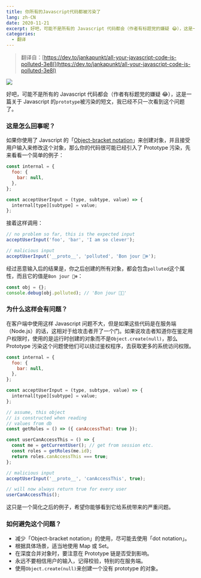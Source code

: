 ```yaml
---
title: 你所有的Javascript代码都被污染了
lang: zh-CN
date: 2020-11-21
excerpt: 好吧，可能不是所有的 Javascript 代码都会（作者有标题党的嫌疑 😂），这是一篇关于 Javascript 的`prototype`被污染的短文，我已经不只一次看到这个问题了。
categories:
  - 翻译
---
```


> 翻译自：[https://dev.to/jankapunkt/all-your-javascript-code-is-polluted-3e8l](https://dev.to/jankapunkt/all-your-javascript-code-is-polluted-3e8l)

![](https://narol-blog.oss-cn-beijing.aliyuncs.com/blog-img/202404171649308.png)

好吧，可能不是所有的 Javascript 代码都会（作者有标题党的嫌疑 😂），这是一篇关于 Javascript 的`prototype`被污染的短文，我已经不只一次看到这个问题了。

### 这是怎么回事呢？

如果你使用了 Javscript 的「[Object-bracket notation](https://developer.mozilla.org/en-US/docs/Web/JavaScript/Reference/Operators/Property_Accessors#property_names)」来创建对象，并且接受用户输入来修改这个对象，那么你的代码很可能已经引入了 Prototype 污染，先来看看一个简单的例子：

```javascript
const internal = {
  foo: {
    bar: null,
  },
};

const acceptUserInput = (type, subtype, value) => {
  internal[type][subtype] = value;
};
```

接着这样调用：

```javascript
// no problem so far, this is the expected input
acceptUserInput('foo', 'bar', 'I am so clever');

// malicious input
acceptUserInput('__proto__', 'polluted', 'Bon jour 🐻‍❄️');
```

经过恶意输入后的结果是，你之后创建的所有对象，都会包含`polluted`这个属性，而且它的值是`Bon jour 🐻‍❄️`：

```javascript
const obj = {};
console.debug(obj.polluted); // 'Bon jour 🐻‍❄️'
```

### 为什么这样会有问题？

在客户端中使用这样 Javascript 问题不大，但是如果这些代码是在服务端（Node.js）的话，这相对于给攻击者开了一个门。如果说攻击者知道你在鉴定用户权限时，使用的是运行时创建的对象而不是`Object.create(null)`，那么 Prototype 污染这个问题使他们可以绕过鉴权程序，去获取更多的系统访问权限。

```javascript
const internal = {
  foo: {
    bar: null,
  },
};

const acceptUserInput = (type, subtype, value) => {
  internal[type][subtype] = value;
};

// assume, this object
// is constructed when reading
// values from db
const getRoles = () => ({ canAccessThat: true });

const userCanAccessThis = () => {
  const me = getCurrentUser(); // get from session etc.
  const roles = getRoles(me.id);
  return roles.canAccessThis === true;
};

// malicious input
acceptUserInput('__proto__', 'canAccessThis', true);

// will now always return true for every user
userCanAccessThis();
```

这只是一个简化之后的例子，希望你能够看到它给系统带来的严重问题。

### 如何避免这个问题？

- 减少「Object-bracket notation」的使用，尽可能去使用「dot notation」。
- 根据具体场景，适当地使用 Map 或 Set。
- 在深度合并对象时，要注意在 Prototype 链是否受到影响。
- 永远不要相信用户的输入，记得校验，特别的在服务端。
- 使用`Object.create(null)`来创建一个没有 prototype 的对象。
